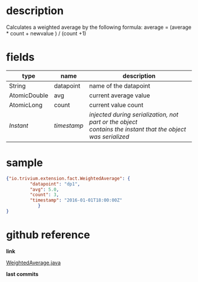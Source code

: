 # description

Calculates a weighted average by the following formula:
average = (average * count + newvalue ) / (count +1)

# fields

| type | name | description |
|------|------|-------------|
| String | datapoint | name of the datapoint |
| AtomicDouble | avg | current average value |
| AtomicLong | count | current value count |
| *Instant* | *timestamp* | *injected during serialization, not part or the object<br>contains the instant that the object was serialized* |

# sample

```json
{"io.trivium.extension.fact.WeightedAverage": {
         "datapoint": "dp1",
         "avg": 5.0,
         "count": 3,
         "timestamp": "2016-01-01T18:00:00Z"
            }
}
```

# github reference

**link**

[WeightedAverage.java](https://github.com/trivium-io/trivium/blob/master/src/io/trivium/extension/fact/WeightedAverage.java)

**last commits**

<div id='commits' data-path='src/io/trivium/extension/fact/WeightedAverage.java'></div>
<script src='../../js/commits.js' async></script>
